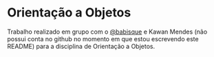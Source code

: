 # Orientação a Objetos
Trabalho realizado em grupo com o [@babisque](github.com/babisque) e Kawan Mendes (não possui conta no github no momento em que estou escrevendo este README) para a disciplina de Orientação a Objetos.